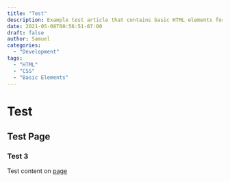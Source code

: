 ```yaml
---
title: "Test"
description: Example test article that contains basic HTML elements for text formatting on the Web.
date: 2021-05-08T00:56:51-07:00
draft: false
author: Samuel
categories:
  - "Development"
tags:
  - "HTML"
  - "CSS"
  - "Basic Elements"
---
```


# Test

## Test Page

### Test 3
Test content on [page](https://samueldev.io/)